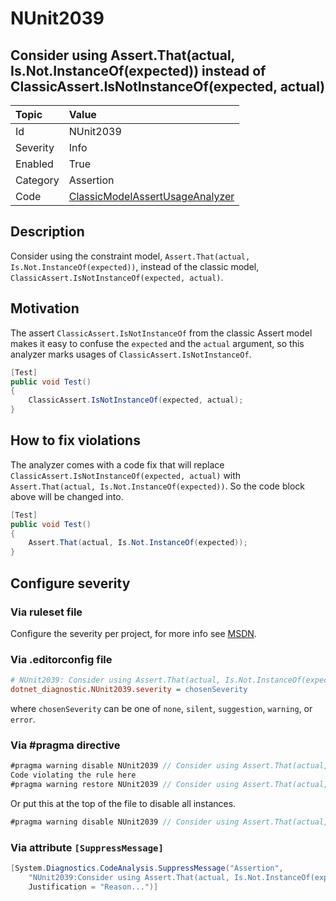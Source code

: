 # NUnit2039

## Consider using Assert.That(actual, Is.Not.InstanceOf(expected)) instead of ClassicAssert.IsNotInstanceOf(expected, actual)

| Topic    | Value
| :--      | :--
| Id       | NUnit2039
| Severity | Info
| Enabled  | True
| Category | Assertion
| Code     | [ClassicModelAssertUsageAnalyzer](https://github.com/nunit/nunit.analyzers/blob/master/src/nunit.analyzers/ClassicModelAssertUsage/ClassicModelAssertUsageAnalyzer.cs)

## Description

Consider using the constraint model, `Assert.That(actual, Is.Not.InstanceOf(expected))`, instead of the classic model, `ClassicAssert.IsNotInstanceOf(expected, actual)`.

## Motivation

The assert `ClassicAssert.IsNotInstanceOf` from the classic Assert model makes it easy to confuse the `expected` and the `actual` argument,
so this analyzer marks usages of `ClassicAssert.IsNotInstanceOf`.

```csharp
[Test]
public void Test()
{
    ClassicAssert.IsNotInstanceOf(expected, actual);
}
```

## How to fix violations

The analyzer comes with a code fix that will replace `ClassicAssert.IsNotInstanceOf(expected, actual)` with
`Assert.That(actual, Is.Not.InstanceOf(expected))`. So the code block above will be changed into.

```csharp
[Test]
public void Test()
{
    Assert.That(actual, Is.Not.InstanceOf(expected));
}
```

<!-- start generated config severity -->
## Configure severity

### Via ruleset file

Configure the severity per project, for more info see [MSDN](https://learn.microsoft.com/en-us/visualstudio/code-quality/using-rule-sets-to-group-code-analysis-rules?view=vs-2022).

### Via .editorconfig file

```ini
# NUnit2039: Consider using Assert.That(actual, Is.Not.InstanceOf(expected)) instead of ClassicAssert.IsNotInstanceOf(expected, actual)
dotnet_diagnostic.NUnit2039.severity = chosenSeverity
```

where `chosenSeverity` can be one of `none`, `silent`, `suggestion`, `warning`, or `error`.

### Via #pragma directive

```csharp
#pragma warning disable NUnit2039 // Consider using Assert.That(actual, Is.Not.InstanceOf(expected)) instead of ClassicAssert.IsNotInstanceOf(expected, actual)
Code violating the rule here
#pragma warning restore NUnit2039 // Consider using Assert.That(actual, Is.Not.InstanceOf(expected)) instead of ClassicAssert.IsNotInstanceOf(expected, actual)
```

Or put this at the top of the file to disable all instances.

```csharp
#pragma warning disable NUnit2039 // Consider using Assert.That(actual, Is.Not.InstanceOf(expected)) instead of ClassicAssert.IsNotInstanceOf(expected, actual)
```

### Via attribute `[SuppressMessage]`

```csharp
[System.Diagnostics.CodeAnalysis.SuppressMessage("Assertion",
    "NUnit2039:Consider using Assert.That(actual, Is.Not.InstanceOf(expected)) instead of ClassicAssert.IsNotInstanceOf(expected, actual)",
    Justification = "Reason...")]
```
<!-- end generated config severity -->
